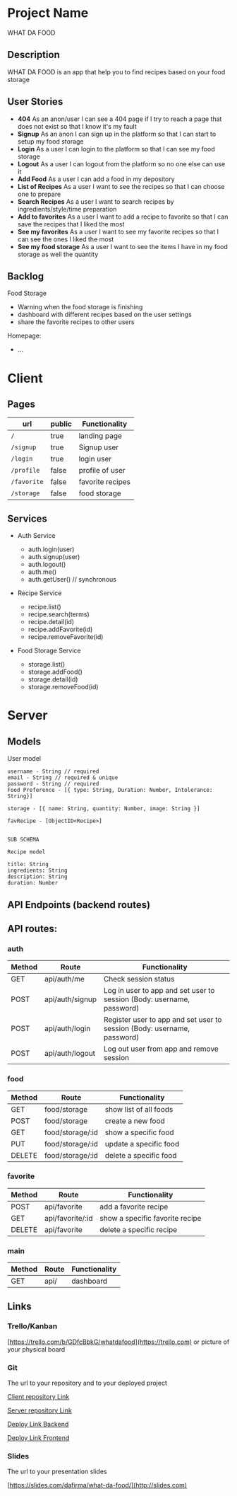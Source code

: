 # Project Name
 WHAT DA FOOD
## Description
 WHAT DA FOOD is an app that help you to find recipes based on your food storage

## User Stories

-  **404** As an anon/user I can see a 404 page if I try to reach a page that does not exist so that I know it's my fault
-  **Signup** As an anon I can sign up in the platform so that I can start to setup my food storage
-  **Login** As a user I can login to the platform so that I can see my food storage 
-  **Logout** As a user I can logout from the platform so no one else can use it
-  **Add Food** As a user I can add a food in my depository
-  **List of Recipes** As a user I want to see the recipes so that I can choose one to prepare
-  **Search Recipes** As a user I want to search recipes by ingredients/style/time preparation 
-  **Add to favorites** As a user I want to add a recipe to favorite so that I can save the recipes that I liked the most
-  **See my favorites** As a user I want to see my favorite recipes so that I can see the ones I liked the most
-  **See my food storage** As a user I want to see the items I have in my food storage as well the quantity 

## Backlog

Food Storage
- Warning when the food storage is finishing
- dashboard with  different recipes based on the user settings
- share the  favorite recipes to other users


Homepage:
- ...
  
# Client

## Pages

| url | public | Functionality |
|-----|-------|---------------|
| `/` | true | landing page |
| `/signup` | true | Signup user |
| `/login` | true | login user |
| `/profile` | false | profile of user |
| `/favorite` | false | favorite recipes |
| `/storage` | false | food storage |

## Services

- Auth Service
  - auth.login(user)
  - auth.signup(user)
  - auth.logout()
  - auth.me()
  - auth.getUser() // synchronous
  
- Recipe Service
  - recipe.list()
  - recipe.search(terms)
  - recipe.detail(id)
  - recipe.addFavorite(id)
  - recipe.removeFavorite(id)  

- Food Storage Service
  - storage.list()
  - storage.addFood()
  - storage.detail(id)
  - storage.removeFood(id)

# Server

## Models

User model


``` 
username - String // required
email - String // required & unique
password - String // required
Food Preference - [{ type: String, Duration: Number, Intolerance: String}]

storage - [{ name: String, quantity: Number, image: String }]

favRecipe - [ObjectID<Recipe>] 


SUB SCHEMA

Recipe model

title: String
ingredients: String
description: String
duration: Number

```

## API Endpoints (backend routes)

## API routes:

### auth
|Method|Route|Functionality|
|---|---|---|
|GET|api/auth/me|Check session status|
|POST|api/auth/signup|Log in user to app and set user to session (Body: username, password)|
|POST|api/auth/login|Register user to app and set user to session (Body: username, password)|
|POST|api/auth/logout|Log out user from app and remove session|

### food

|Method|Route|Functionality|
|---|---|---|
|GET|food/storage|show list of all foods|
|POST|food/storage|create a new food|
|GET|food/storage/:id|show a specific food|
|PUT|food/storage/:id|update a specific food|
|DELETE|food/storage/:id|delete a specific food|

### favorite

|Method|Route|Functionality|
|---|---|---|
|POST|api/favorite|add a favorite recipe|
|GET|api/favorite/:id|show a specific favorite recipe|
|DELETE|api/favorite| delete a specific recipe|

### main
|Method|Route|Functionality|
|---|---|---|
|GET|api/|dashboard|show the a list of recipes based on preferences|


## Links

### Trello/Kanban

[https://trello.com/b/GDfcBbkG/whatdafood](https://trello.com) or picture of your physical board

### Git

The url to your repository and to your deployed project

[Client repository Link](https://github.com/dafirma/wdf-frontend)

[Server repository Link](https://github.com/dafirma/wdf-backend)

[Deploy Link Backend](http://heroku.com)

[Deploy Link Frontend]()

### Slides

The url to your presentation slides

[https://slides.com/dafirma/what-da-food/](http://slides.com)
